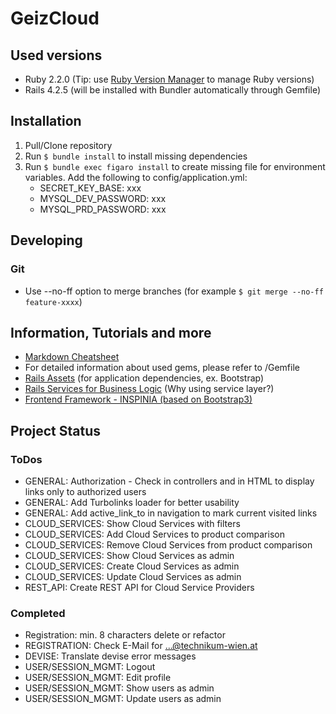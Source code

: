 # GeizCloud

## Used versions
- Ruby 2.2.0 (Tip: use [Ruby Version Manager](https://rvm.io) to manage Ruby versions)
- Rails 4.2.5 (will be installed with Bundler automatically through Gemfile)

## Installation
1. Pull/Clone repository
2. Run `$ bundle install` to install missing dependencies
3. Run `$ bundle exec figaro install` to create missing file for environment variables. Add the following to config/application.yml:
    - SECRET_KEY_BASE: xxx
    - MYSQL_DEV_PASSWORD: xxx
    - MYSQL_PRD_PASSWORD: xxx

## Developing
### Git
* Use --no-ff option to merge branches (for example `$ git merge --no-ff feature-xxxx`)

## Information, Tutorials and more
- [Markdown Cheatsheet](https://github.com/adam-p/markdown-here/wiki/Markdown-Cheatsheet#links)
- For detailed information about used gems, please refer to /Gemfile
- [Rails Assets](http://rails-assets.org) (for application dependencies, ex. Bootstrap)
- [Rails Services for Business Logic](http://adamniedzielski.github.io/blog/2014/11/25/my-take-on-services-in-rails/) (Why using service layer?)
- [Frontend Framework - INSPINIA (based on Bootstrap3)](http://wrapbootstrap.com/preview/WB0R5L90S)

## Project Status
### ToDos
* GENERAL: Authorization - Check in controllers and in HTML to display links only to authorized users
* GENERAL: Add Turbolinks loader for better usability
* GENERAL: Add active_link_to in navigation to mark current visited links
* CLOUD_SERVICES: Show Cloud Services with filters
* CLOUD_SERVICES: Add Cloud Services to product comparison
* CLOUD_SERVICES: Remove Cloud Services from product comparison
* CLOUD_SERVICES: Show Cloud Services as admin
* CLOUD_SERVICES: Create Cloud Services as admin
* CLOUD_SERVICES: Update Cloud Services as admin
* REST_API: Create REST API for Cloud Service Providers

### Completed
* Registration: min. 8 characters delete or refactor
* REGISTRATION: Check E-Mail for ...@technikum-wien.at
* DEVISE: Translate devise error messages
* USER/SESSION_MGMT: Logout
* USER/SESSION_MGMT: Edit profile
* USER/SESSION_MGMT: Show users as admin
* USER/SESSION_MGMT: Update users as admin